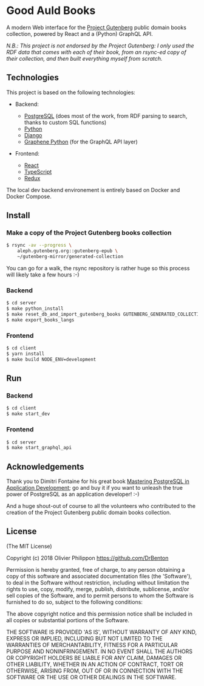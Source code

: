 # Good Auld Books

A modern Web interface for the [Project Gutenberg](http://gutenberg.org) public domain books collection, powered by React and a (Python) GraphQL API.

_N.B.: This project is not endorsed by the Project Gutenberg: I only used the RDF data that comes with each of their book, from an rsync-ed copy of their collection, and then built everything myself from scratch._

## Technologies

This project is based on the following technologies:

- Backend:

  - [PostgreSQL](https://www.postgresql.org/) (does most of the work, from RDF parsing to search, thanks to custom SQL functions)
  - [Python](https://www.python.org/)
  - [Django](https://www.djangoproject.com/)
  - [Graphene Python](http://graphene-python.org/) (for the GraphQL API layer)

- Frontend:
  - [React](https://www.typescriptlang.org/)
  - [TypeScript](https://www.typescriptlang.org/)
  - [Redux](https://redux.js.org/)

The local dev backend environement is entirely based on Docker and Docker Compose.

## Install

### Make a copy of the Project Gutenberg books collection

```bash
$ rsync -av --progress \
    aleph.gutenberg.org::gutenberg-epub \
    ~/gutenberg-mirror/generated-collection
```

You can go for a walk, the rsync repository is rather huge so this process will likely take a few hours :-)

### Backend

```bash
$ cd server
$ make python_install
$ make reset_db_and_import_gutenberg_books GUTENBERG_GENERATED_COLLECTION_PATH=~/gutenberg-mirror/generated-collection
$ make export_books_langs
```

### Frontend

```bash
$ cd client
$ yarn install
$ make build NODE_ENV=development
```

## Run

### Backend

```bash
$ cd client
$ make start_dev
```

### Frontend

```bash
$ cd server
$ make start_graphql_api
```

## Acknowledgements

Thank you to Dimitri Fontaine for his great book [Mastering PostgreSQL in Application Development](https://masteringpostgresql.com/); go and buy it if you want to unleash the true power of PostgreSQL as an application developer! :-)

And a huge shout-out of course to all the volunteers who contributed to the creation of the Project Gutenberg public domain books collection.

## License

(The MIT License)

Copyright (c) 2018 Olivier Philippon https://github.com/DrBenton

Permission is hereby granted, free of charge, to any person obtaining a copy of this software and associated documentation files (the 'Software'), to deal in the Software without restriction, including without limitation the rights to use, copy, modify, merge, publish, distribute, sublicense, and/or sell copies of the Software, and to permit persons to whom the Software is furnished to do so, subject to the following conditions:

The above copyright notice and this permission notice shall be included in all copies or substantial portions of the Software.

THE SOFTWARE IS PROVIDED 'AS IS', WITHOUT WARRANTY OF ANY KIND, EXPRESS OR IMPLIED, INCLUDING BUT NOT LIMITED TO THE WARRANTIES OF MERCHANTABILITY, FITNESS FOR A PARTICULAR PURPOSE AND NONINFRINGEMENT. IN NO EVENT SHALL THE AUTHORS OR COPYRIGHT HOLDERS BE LIABLE FOR ANY CLAIM, DAMAGES OR OTHER LIABILITY, WHETHER IN AN ACTION OF CONTRACT, TORT OR OTHERWISE, ARISING FROM, OUT OF OR IN CONNECTION WITH THE SOFTWARE OR THE USE OR OTHER DEALINGS IN THE SOFTWARE.

